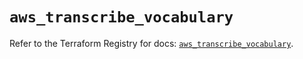 # `aws_transcribe_vocabulary`

Refer to the Terraform Registry for docs: [`aws_transcribe_vocabulary`](https://registry.terraform.io/providers/hashicorp/aws/4.54.0/docs/resources/transcribe_vocabulary).
